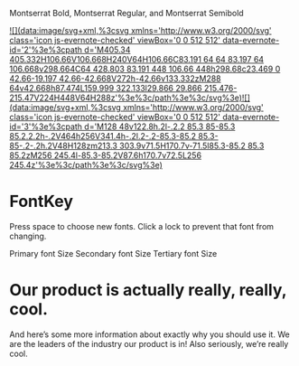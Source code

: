 Montserrat Bold, Montserrat Regular, and Montserrat Semibold

[![](data:image/svg+xml,%3csvg xmlns='http://www.w3.org/2000/svg' class='icon js-evernote-checked' viewBox='0 0 512 512' data-evernote-id='2'%3e%3cpath d='M405.34 405.332H106.66V106.668H240V64H106.66C83.191 64 64 83.197 64 106.668v298.664C64 428.803 83.191 448 106.66 448h298.68c23.469 0 42.66-19.197 42.66-42.668V272h-42.66v133.332zM288 64v42.668h87.474L159.999 322.133l29.866 29.866 215.476-215.47V224H448V64H288z'%3e%3c/path%3e%3c/svg%3e)](https://fonts.google.com/?selection.family=Montserrat:400,600,700)[![](data:image/svg+xml,%3csvg xmlns='http://www.w3.org/2000/svg' class='icon js-evernote-checked' viewBox='0 0 512 512' data-evernote-id='3'%3e%3cpath d='M128 48v122.8h.2l-.2.2 85.3 85-85.3 85.2.2.2h-.2V464h256V341.4h-.2l.2-.2-85.3-85.2 85.3-85-.2-.2h.2V48H128zm213.3 303.9v71.5H170.7v-71.5l85.3-85.2 85.3 85.2zM256 245.4l-85.3-85.2V87.6h170.7v72.5L256 245.4z'%3e%3c/path%3e%3c/svg%3e)](https://www.fontkey.design/auto)

# FontKey

Press space to choose new fonts. Click a lock to prevent that font from changing.

Primary font
Size
Secondary font
Size
Tertiary font
Size

# Our product is actually really, really, cool.

And here’s some more information about exactly why you should use it. We are the leaders of the industry our product is in! Also seriously, we’re really cool.
